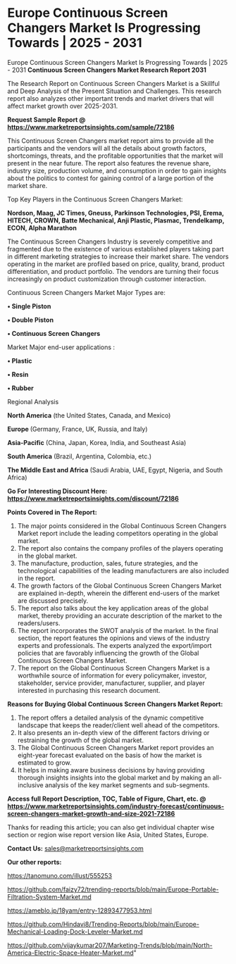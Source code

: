 # Europe Continuous Screen Changers Market Is Progressing Towards | 2025 - 2031
Europe Continuous Screen Changers Market Is Progressing Towards | 2025 - 2031
<strong>Continuous Screen Changers Market Research Report 2031</strong>

The Research Report on Continuous Screen Changers Market is a Skillful and Deep Analysis of the Present Situation and Challenges. This research report also analyzes other important trends and market drivers that will affect market growth over 2025-2031.

<strong>Request Sample Report @ <a href=https://www.marketreportsinsights.com/sample/72186>https://www.marketreportsinsights.com/sample/72186</a></strong>

This Continuous Screen Changers market report aims to provide all the participants and the vendors will all the details about growth factors, shortcomings, threats, and the profitable opportunities that the market will present in the near future. The report also features the revenue share, industry size, production volume, and consumption in order to gain insights about the politics to contest for gaining control of a large portion of the market share.

Top Key Players in the Continuous Screen Changers Market:

<strong>Nordson, Maag, JC Times, Gneuss, Parkinson Technologies, PSI, Erema, HITECH, CROWN, Batte Mechanical, Anji Plastic, Plasmac, Trendelkamp, ECON, Alpha Marathon</strong>

The Continuous Screen Changers Industry is severely competitive and fragmented due to the existence of various established players taking part in different marketing strategies to increase their market share. The vendors operating in the market are profiled based on price, quality, brand, product differentiation, and product portfolio. The vendors are turning their focus increasingly on product customization through customer interaction.

Continuous Screen Changers Market Major Types are:

<strong>• Single Piston

• Double Piston

• Continuous Screen Changers</strong>

Market Major end-user applications :

<strong>• Plastic

• Resin

• Rubber</strong>

Regional Analysis

</u><strong><b>North America</b></strong> (the United States, Canada, and Mexico)

<strong><b>Europe </b></strong>(Germany, France, UK, Russia, and Italy)

<strong><b>Asia-Pacific</b></strong> (China, Japan, Korea, India, and Southeast Asia)

<strong><b>South America</b></strong> (Brazil, Argentina, Colombia, etc.)

<strong><b>The Middle East and Africa</b></strong> (Saudi Arabia, UAE, Egypt, Nigeria, and South Africa)

<strong>Go For Interesting Discount Here: <a href=https://www.marketreportsinsights.com/discount/72186>https://www.marketreportsinsights.com/discount/72186</a></strong>

<strong>Points Covered in The Report:</strong>
<ol>
  <li>The major points considered in the Global Continuous Screen Changers Market report include the leading competitors operating in the global market.</li>
  <li>The report also contains the company profiles of the players operating in the global market.</li>
  <li>The manufacture, production, sales, future strategies, and the technological capabilities of the leading manufacturers are also included in the report.</li>
  <li>The growth factors of the Global Continuous Screen Changers Market are explained in-depth, wherein the different end-users of the market are discussed precisely.</li>
  <li>The report also talks about the key application areas of the global market, thereby providing an accurate description of the market to the readers/users.</li>
  <li>The report incorporates the SWOT analysis of the market. In the final section, the report features the opinions and views of the industry experts and professionals. The experts analyzed the export/import policies that are favorably influencing the growth of the Global Continuous Screen Changers Market.</li>
  <li>The report on the Global Continuous Screen Changers Market is a worthwhile source of information for every policymaker, investor, stakeholder, service provider, manufacturer, supplier, and player interested in purchasing this research document.</li>
</ol>
<strong>Reasons for Buying Global Continuous Screen Changers Market Report:</strong>

<ol>
  <li>The report offers a detailed analysis of the dynamic competitive landscape that keeps the reader/client well ahead of the competitors.</li>
  <li>It also presents an in-depth view of the different factors driving or restraining the growth of the global market.</li>
  <li>The Global Continuous Screen Changers Market report provides an eight-year forecast evaluated on the basis of how the market is estimated to grow.</li>
  <li>It helps in making aware business decisions by having providing thorough insights insights into the global market and by making an all-inclusive analysis of the key market segments and sub-segments.</li>
</ol>
<strong>Access full Report Description, TOC, Table of Figure, Chart, etc. @ <a href=https://www.marketreportsinsights.com/industry-forecast/continuous-screen-changers-market-growth-and-size-2021-72186>https://www.marketreportsinsights.com/industry-forecast/continuous-screen-changers-market-growth-and-size-2021-72186</a></strong>


Thanks for reading this article; you can also get individual chapter wise section or region wise report version like Asia, United States, Europe.

<strong>Contact Us:</strong>
sales@marketreportsinsights.com

<strong>Our other reports:</strong>

<a href=https://tanomuno.com/illust/555253>https://tanomuno.com/illust/555253</a>

<a href=https://github.com/faizy72/trending-reports/blob/main/Europe-Portable-Filtration-System-Market.md>https://github.com/faizy72/trending-reports/blob/main/Europe-Portable-Filtration-System-Market.md</a>

<a href=https://ameblo.jp/18yam/entry-12893477953.html>https://ameblo.jp/18yam/entry-12893477953.html</a>

<a href=https://github.com/Hindavi8/Trending-Reports/blob/main/Europe-Mechanical-Loading-Dock-Leveler-Market.md>https://github.com/Hindavi8/Trending-Reports/blob/main/Europe-Mechanical-Loading-Dock-Leveler-Market.md</a>

<a href=https://github.com/vijaykumar207/Marketing-Trends/blob/main/North-America-Electric-Space-Heater-Market.md>https://github.com/vijaykumar207/Marketing-Trends/blob/main/North-America-Electric-Space-Heater-Market.md</a>"
